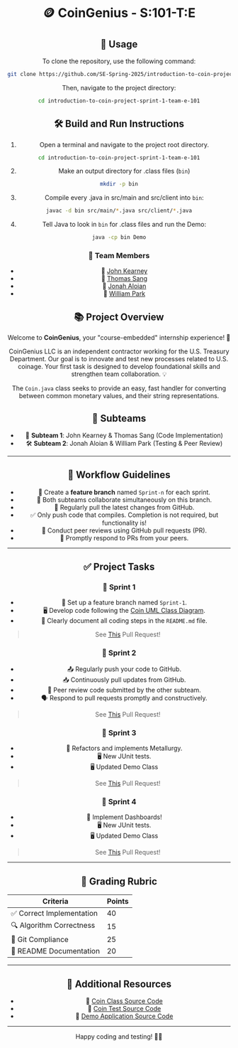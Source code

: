 
<div align="center">

# 🪙 CoinGenius - S:101-T:E

## 🚀 Usage

To clone the repository, use the following command:

```bash
git clone https://github.com/SE-Spring-2025/introduction-to-coin-project-sprint-1-team-e-101.git
```
  
Then, navigate to the project directory:

```bash
cd introduction-to-coin-project-sprint-1-team-e-101
```

## 🛠️ Build and Run Instructions

1. Open a terminal and navigate to the project root directory.
```bash
cd introduction-to-coin-project-sprint-1-team-e-101
```


2. Make an output directory for .class files (`bin`)
```bash
mkdir -p bin
```


3. Compile every .java in src/main and src/client into `bin`:
```bash
javac -d bin src/main/*.java src/client/*.java
```


4. Tell Java to look in `bin` for .class files and run the Demo:
```bash
java -cp bin Demo
```


### 👥 Team Members
- 🌟 [John Kearney](https://github.com/JohnKearney1)
- 🌟 [Thomas Sang](https://github.com/LalSang402)
- 🌟 [Jonah Aloian](https://github.com/jsaloian755)
- 🌟 [William Park](https://github.com/parkwilly)


## 📚 Project Overview

Welcome to **CoinGenius**, your "course-embedded" internship experience! 🎉

CoinGenius LLC is an independent contractor working for the U.S. Treasury Department. Our goal is to innovate and test new processes related to U.S. coinage. Your first task is designed to develop foundational skills and strengthen team collaboration. 💡

The `Coin.java` class seeks to provide an easy, fast handler for converting between common monetary values, and their string representations.

## 👥 Subteams

- 🔧 **Subteam 1**: John Kearney & Thomas Sang (Code Implementation)
- 🛠️ **Subteam 2**: Jonah Aloian & William Park (Testing & Peer Review)

---

## 📌 Workflow Guidelines

- 🌿 Create a **feature branch** named `Sprint-n` for each sprint.
- 🤝 Both subteams collaborate simultaneously on this branch.
- 🔄 Regularly pull the latest changes from GitHub.
- ✅ Only push code that compiles. Completion is not required, but functionality is!
- 🔎 Conduct peer reviews using GitHub pull requests (PR).
- 💬 Promptly respond to PRs from your peers.

---

## ✅ Project Tasks

### 🚀 Sprint 1

- 🌿 Set up a feature branch named `Sprint-1`.
- 🖥️ Develop code following the [Coin UML Class Diagram](./assets/Coin-V2-Class.png).
- 📄 Clearly document all coding steps in the `README.md` file.

> See [This](https://github.com/SE-Spring-2025/introduction-to-coin-project-sprint-1-team-e-101/pull/6) Pull Request!

### 🚀 Sprint 2

- 📤 Regularly push your code to GitHub.
- 📥 Continuously pull updates from GitHub.
- 🧐 Peer review code submitted by the other subteam.
- 🗣️ Respond to pull requests promptly and constructively.

> See [This](https://github.com/SE-Spring-2025/introduction-to-coin-project-sprint-1-team-e-101/pull/7) Pull Request!

### 🚀 Sprint 3

- 🔄 Refactors and implements Metallurgy.
- 🖥️ New JUnit tests.
- 🖥️ Updated Demo Class

> See [This](https://github.com/SE-Spring-2025/introduction-to-coin-project-sprint-1-team-e-101/pull/8) Pull Request!

### 🚀 Sprint 4

- 🧐 Implement Dashboards!
- 🖥️ New JUnit tests.
- 🖥️ Updated Demo Class

> See [This](https://github.com/SE-Spring-2025/introduction-to-coin-project-sprint-1-team-e-101/pull/9) Pull Request!

---

## 📝 Grading Rubric

| Criteria                   | Points |
|----------------------------|--------|
| ✅ Correct Implementation  | 40     |
| 🔍 Algorithm Correctness   | 15     |
| 🌿 Git Compliance          | 25     |
| 📖 README Documentation    | 20     |

---

## 📂 Additional Resources
- 📌 [Coin Class Source Code](./src/main/Coin.java)
- 📌 [Coin Test Source Code](./src/tests/CoinTest.java)
- 📌 [Demo Application Source Code](./src/client/Demo.java)

---

Happy coding and testing! 🎈🎊

</div>
